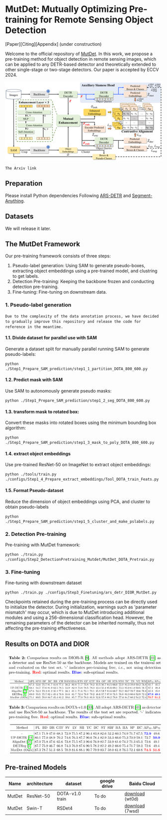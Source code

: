 
# MutDet: Mutually Optimizing Pre-training for Remote Sensing Object Detection
[Paper][Citing][Appendix] (under construction)

Welcome to the official repository of [MutDet](https://arxiv.org/abs/2103.16607). 
In this work, we propose a pre-training method for object detection in remote sensing images, which can be applied to any DETR-based detector and theoretically extended to other single-stage or two-stage detectors.
Our paper is accepted by ECCV 2024. 

![diagram](.github/images/MutDet_Framework.png)



```
The Arxiv link
```



## Preparation

Please install Python dependencies Following  [ARS-DETR](https://github.com/httle/ARS-DETR) and  [Segment-Anything](https://github.com/facebookresearch/segment-anything). 


## Datasets

We will release it later.

## The MutDet Framework

Our pre-training framework consists of three steps: 
1. Pseudo-label generation: Using SAM to generate pseudo-boxes, extracting object embeddings using a pre-trained model, and clustring to get labels.  
2. Detection Pre-training: Keeping the backbone frozen and conducting detection pre-training. 
3. Fine-tuning: Fine-tuning on downstream data.

### 1. Pseudo-label generation
`Due to the complexity of the data annotation process, we have decided to gradually improve this repository and release the code for reference in the meantime.`

#### 1.1. Divide dataset for parallel use with SAM 
Generate a dataset split for manually parallel running SAM to generate pseudo-labels:
```shell
python ./Step1_Prepare_SAM_prediction/step1_1_partition_DOTA_800_600.py
```
#### 1.2. Predict mask with SAM
Use SAM to autonomously generate pseudo masks: 
```shell
python ./Step1_Prepare_SAM_prediction/step1_2_seg_DOTA_800_600.py
```
#### 1.3. transform mask to rotated box:
Convert these masks into rotated boxes using the minimum bounding box algorithm: 
```shell
python ./Step1_Prepare_SAM_prediction/step1_3_mask_to_poly_DOTA_800_600.py
```
#### 1.4. extract object embeddings
Use pre-trained ResNet-50 on ImageNet to extract object embeddings:
```shell
python ./tools/train.py ./configs/Step1_4_Prepare_extract_embeddings/Tool_DOTA_train_Feats.py
```

#### 1.5. Format Pseudo-dataset
Reduce the dimension of object embeddings using PCA, and cluster to obtain pseudo-labels
```shell
python ./Step1_Prepare_SAM_prediction/step1_5_cluster_and_make_pslabels.py
```

### 2. Detection Pre-training
Pre-training with MutDet framework: 
```shell
python ./train.py ./configs/Step2_DetectionPretraining_Mutdet/MutDet_DOTA_Pretrain.py
```

### 3. Fine-tuning 
Fine-tuning with downstream dataset
```shell
python ./train.py ./configs/Step3_Finetuning/ars_detr_DIOR_MutDet.py
```
Checkpoints retained during the pre-training process can be directly used to initialize the detector. During initialization, warnings such as 'parameter mismatch' may occur, which is due to MutDet introducing additional modules and using a 256-dimensional classification head. However, the remaining parameters of the detector can be inherited normally, thus not affecting the pre-training effectiveness.

## Results on DOTA and DIOR

![diagram](.github/images/Results_on_DIOR_DOTA.png)



## Pre-trained Models
| Name     | architecture | dataset         | google drive | Baidu Cloud                                                             |
|----------|--------------|-----------------|-------------|-------------------------------------------------------------------------|
| MutDet   | ResNet-50    | DOTA-v1.0 train | To do       | [download](https://pan.baidu.com/s/1BfvVtRjL1kafNEjaN3913A?pwd=wt0d) (wt0d) |
| MutDet | Swin-T       | RSDet4          | To do       |  [download](https://pan.baidu.com/s/1Kq-0Mj8zy8f79v_uA0BjqA?pwd=7wsd) (7wsd) |
